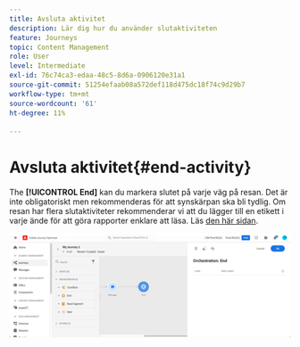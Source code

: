 ```yaml
---
title: Avsluta aktivitet
description: Lär dig hur du använder slutaktiviteten
feature: Journeys
topic: Content Management
role: User
level: Intermediate
exl-id: 76c74ca3-edaa-48c5-8d6a-0906120e31a1
source-git-commit: 51254efaab08a572def118d475dc18f74c9d29b7
workflow-type: tm+mt
source-wordcount: '61'
ht-degree: 11%

---
```


# Avsluta aktivitet{#end-activity}

The **[!UICONTROL End]** kan du markera slutet på varje väg på resan. Det är inte obligatoriskt men rekommenderas för att synskärpan ska bli tydlig. Om resan har flera slutaktiviteter rekommenderar vi att du lägger till en etikett i varje ände för att göra rapporter enklare att läsa. Läs [den här sidan](../reports/live-report.md).

![](../assets/journey54.png)
